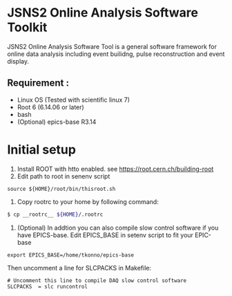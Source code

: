 # JSNS2 Online Analysis Software Toolkit
JSNS2 Online Analysis Software Tool is a general software framework for
online data analysis including event builidng, pulse reconstruction and event display.

## Requirement :
- Linux OS (Tested with scientific linux 7)
- Root 6 (6.14.06 or later)
- bash
- (Optional) epics-base R3.14
 
# Initial setup
1. Install ROOT with htto enabled. see https://root.cern.ch/building-root
1. Edit path to root in senenv script
~~~
source ${HOME}/root/bin/thisroot.sh
~~~
1. Copy rootrc to your home by following command:
~~~bash
$ cp __rootrc__ ${HOME}/.rootrc
~~~
1. (Optional) In addtion you can also compile slow control software if you have EPICS-base.
Edit EPICS_BASE in setenv script to fit your EPIC-base
~~~
export EPICS_BASE=/home/tkonno/epics-base
~~~
Then uncomment a line for SLCPACKS in Makefile:
~~~
# Uncomment this line to compile DAQ slow control software           
SLCPACKS  = slc runcontrol
~~~


